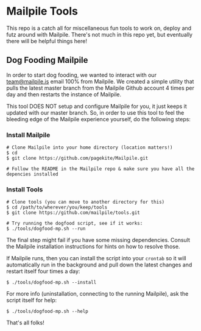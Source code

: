 Mailpile Tools
==========

This repo is a catch all for miscellaneous fun tools to work on, deploy and futz around with Mailpile. There's not much in this repo yet, but eventually there will be helpful things here!


Dog Fooding Mailpile
--------------------

In order to start dog fooding, we wanted to interact with our team@mailpile.is
email 100% from Mailpile.  We created a simple utility that pulls the latest
master branch from the Mailpile Github account 4 times per day and then
restarts the instance of Mailpile. 

This tool DOES NOT setup and configure Mailpile for you, it just keeps it updated with our master branch. So, in order to use this tool to feel the bleeding edge of the Mailpile experience yourself, do the following steps:

### Install Mailpile

    # Clone Mailpile into your home directory (location matters!)
    $ cd
    $ git clone https://github.com/pagekite/Mailpile.git

    # Follow the README in the Mailpile repo & make sure you have all the depencies installed

### Install Tools

    # Clone tools (you can move to another directory for this)
    $ cd /path/to/wherever/you/keep/tools
    $ git clone https://github.com/mailpile/tools.git

    # Try running the dogfood script, see if it works:
    $ ./tools/dogfood-mp.sh --run

The final step might fail if you have some missing dependencies. Consult
the Mailpile installation instructions for hints on how to resolve those.

If Mailpile runs, then you can install the script into your `crontab` so it
will automatically run in the background and pull down the latest changes
and restart itself four times a day:

    $ ./tools/dogfood-mp.sh --install

For more info (uninstallation, connecting to the running Mailpile), ask the
script itself for help:

    $ ./tools/dogfood-mp.sh --help

That's all folks!
